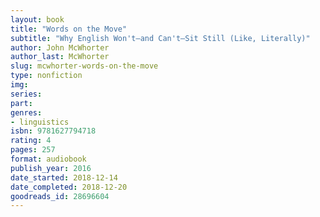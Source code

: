 ```yaml
---
layout: book
title: "Words on the Move"
subtitle: "Why English Won't—and Can't—Sit Still (Like, Literally)"
author: John McWhorter
author_last: McWhorter
slug: mcwhorter-words-on-the-move
type: nonfiction
img: 
series: 
part: 
genres:
- linguistics
isbn: 9781627794718
rating: 4
pages: 257
format: audiobook
publish_year: 2016
date_started: 2018-12-14
date_completed: 2018-12-20
goodreads_id: 28696604
---
```

